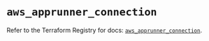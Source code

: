 # `aws_apprunner_connection`

Refer to the Terraform Registry for docs: [`aws_apprunner_connection`](https://registry.terraform.io/providers/hashicorp/aws/5.86.1/docs/resources/apprunner_connection).
